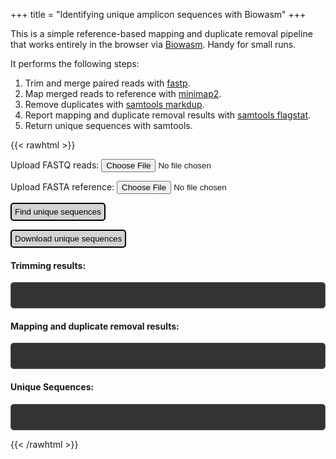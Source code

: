 +++
title = "Identifying unique amplicon sequences with Biowasm"
+++

This is a simple reference-based mapping and duplicate removal pipeline that works entirely in the browser via [Biowasm](https://biowasm.com/). Handy for small runs.

It performs the following steps:
1. Trim and merge paired reads with [fastp](https://github.com/OpenGene/fastp).
2. Map merged reads to reference with [minimap2](https://lh3.github.io/minimap2/minimap2.html).
3. Remove duplicates with [samtools markdup](http://www.htslib.org/doc/samtools-markdup.html).
4. Report mapping and duplicate removal results with [samtools flagstat](http://www.htslib.org/doc/samtools-flagstat.html).
5. Return unique sequences with samtools.

<!-- Add your biowasm script inside raw HTML -->
{{< rawhtml >}}

<style>
#btn, #download_btn {
    background-color: #d3d3d3; /* Green */
    color: black; /* White text */
    border: 2px solid; /* 2px wide, solid border */
    border-color: black; /* Black color */
    border-radius: 5px; /* Rounded edges with a radius of 10px */
    padding: 5px
}
#fastp_output,
#minimap2_output,
#markdup_output,
#output {
    background-color: #333; /* Dark background */
    color: #fff; /* Light text */
    font-family: monospace; /* Monospace font */
    padding: 20px; /* Padding inside the container */
    border-radius: 5px; /* Rounded corners */
    border: 1px solid #555; /* Slight border for depth */
    overflow: auto; /* In case of overflow */
    white-space: pre-wrap; /* Keeps the formatting of preformatted text */
    font-size: 11px;
}
</style>

<script src="https://biowasm.com/cdn/v3/aioli.js"></script>
<script type="module">
const CLI = await new Aioli(["fastp/0.20.1","minimap2/2.22","samtools/1.17", "gawk/5.1.0"]);

let globalOutputData = null;

// Function to launch samtools
async function run() {
	// CLI.mount returns the absolute path of each file mounted
	const files = document.getElementById("myfile").files;
    const ref = document.getElementById("myref").files
	const paths = await CLI.mount(files);
    const ref_path = await CLI.mount(ref);

	// Perform trimming
	fastp_output = await CLI.exec(`fastp -i ${paths[0]} --interleaved_in -m --merged_out output.fastq.gz`);
    document.getElementById("fastp_output").innerHTML = fastp_output;

    // Perform alignment and duplicate removal
	await CLI.exec(`minimap2 -a ${ref_path[0]} output.fastq.gz -o alignment.sam -v 3`);
    await CLI.exec(`samtools sort alignment.sam -o alignment.bam`)
    await CLI.exec(`samtools markdup alignment.bam markdup.bam`)
    markdup_output = await CLI.exec(`samtools flagstat markdup.bam`)
    document.getElementById("markdup_output").innerHTML = markdup_output;

    // Return unique sequences
    await CLI.exec(`samtools index markdup.bam`)
    await CLI.exec(`samtools view -F 1024 -h markdup.bam -o output.sam`)
    output = await CLI.exec("gawk",['/^@/ {next} {print ">"$1"\\n"$10}', "output.sam"])
    globalOutputData = await CLI.exec("samtools view -h output.sam");
    document.getElementById("output").innerHTML = output;

}
// Run samtools when the user clicks the "Run" button
document.getElementById("btn").addEventListener("click", run);

async function download(){
    // Check if globalOutputData has been set
    if (globalOutputData === null) {
        console.error("Data not ready for download.");
        return;
    }

    // Assuming 'output' contains the data you want to download
    const blob = new Blob([globalOutputData], { type: 'text/plain' });
    const href = URL.createObjectURL(blob);
    const link = document.createElement('a');
    link.href = href;
    link.download = "output.sam";
    document.body.appendChild(link);
    link.click();
    document.body.removeChild(link);
    URL.revokeObjectURL(href);
}
document.getElementById("download_btn").addEventListener("click",download)

</script>

<p>Upload FASTQ reads: <input id="myfile" type="file"></p>
<p>Upload FASTA reference: <input id="myref" type="file"></p>
<p><button id="btn">Find unique sequences</button></p>
<p><button id="download_btn">Download unique sequences</button></p>
<h4>Trimming results:</h4>
<pre id="fastp_output"></pre>
<h4>Mapping and duplicate removal results:</h4>
<pre id="markdup_output"></pre>
<h4>Unique Sequences:</h4>
<pre id="output"></pre>

{{< /rawhtml >}}
